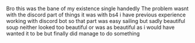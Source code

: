 Bro this was the bane of my existence single handedly The problem wasnt with the discord part of things it was with bs4 i have previous experience working with discord bot so that part was easy sailing but sadly beautiful soup neither looked too beautiful or was as beautiful as i would have wanted it to be but finally did manage to do something  
